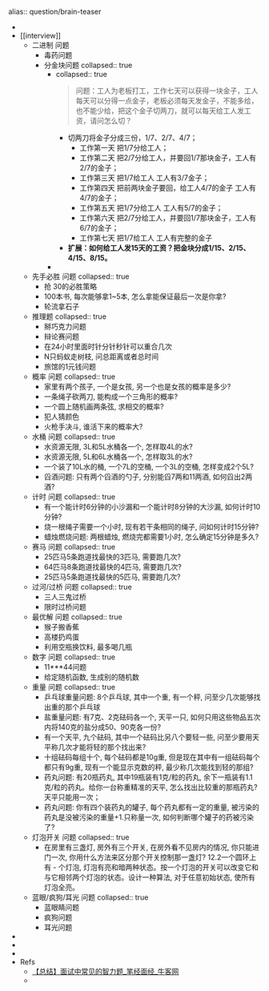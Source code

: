 alias:: question/brain-teaser

-
- [[interview]]
  - 二进制 问题
    - 毒药问题
    - 分金块问题
      collapsed:: true
      - collapsed:: true
        > 问题：工人为老板打工，工作七天可以获得一块金子，工人每天可以分得一点金子，老板必须每天发金子，不能多给，也不能少给，把这个金子切两刀，就可以每天给工人发工资，请问怎么切？
        - 切两刀将金子分成三份，1/7、2/7、4/7；
          - 工作第一天 把1/7分给工人；
          - 工作第二天 把2/7分给工人，并要回1/7那块金子，工人有2/7的金子；
          - 工作第三天 把1/7给工人 工人有3/7金子；
          - 工作第四天 把前两块金子要回，给工人4/7的金子 工人有4/7的金子；
          - 工作第五天 把1/7分给工人 工人有5/7的金子；
          - 工作第六天 把2/7分给工人，并要回1/7那块金子，工人有6/7的金子；
          - 工作第七天 把1/7给工人 工人有完整的金子
        - **扩展：如何给工人发15天的工资？把金块分成1/15、2/15、4/15、8/15。**
      -
  - 先手必胜 问题
    collapsed:: true
    - 抢 30的必胜策略
    - 100本书, 每次能够拿1~5本, 怎么拿能保证最后一次是你拿?
    - 轮流拿石子
  - 推理题
    collapsed:: true
    - 掰巧克力问题
    - 辩论赛问题
    - 在24小时里面时针分针秒针可以重合几次
    - N只蚂蚁走树枝, 问总距离或者总时间
    - 旅馆的1元钱问题
  - 概率 问题
    collapsed:: true
    - 家里有两个孩子, 一个是女孩, 另一个也是女孩的概率是多少?
    - 一条绳子砍两刀, 能构成一个三角形的概率?
    - 一个圆上随机画两条弦, 求相交的概率?
    - 犯人猜颜色
    - 火枪手决斗, 谁活下来的概率大?
  - 水桶 问题
    collapsed:: true
    - 水资源无限, 3L和5L水桶各一个, 怎样取4L的水?
    - 水资源无限, 5L和6L水桶各一个, 怎样取3L的水?
    - 一个装了10L水的桶, 一个7L的空桶, 一个3L的空桶, 怎样变成2个5L?
    - 舀酒问题: 只有两个舀酒的勺子, 分别能舀7两和11两酒, 如何舀出2两酒?
  - 计时 问题
    collapsed:: true
    - 有一个能计时6分钟的小沙漏和一个能计时8分钟的大沙漏, 如何计时10分钟?
    - 烧一根绳子需要一个小时, 现有若干条相同的绳子, 问如何计时15分钟?
    - 蜡烛燃烧问题: 两根蜡烛, 燃烧完都需要1小时, 怎么确定15分钟是多久?
  - 赛马 问题
    collapsed:: true
    - 25匹马5条跑道找最快的3匹马, 需要跑几次?
    - 64匹马8条跑道找最快的4匹马, 需要跑几次?
    - 25匹马5条跑道找最快的5匹马, 需要跑几次?
  - 过河/过桥 问题
    collapsed:: true
    - 三人三鬼过桥
    - 限时过桥问题
  - 最优解 问题
    collapsed:: true
    - 猴子搬香蕉
    - 高楼扔鸡蛋
    - 利用空瓶换饮料, 最多喝几瓶
  - 数字 问题
    collapsed:: true
    - 11***44问题
    - 给定随机函数, 生成别的随机数
  - 重量 问题
    collapsed:: true
    - 乒乓球重量问题: 8个乒乓球, 其中一个重, 有一个秤, 问至少几次能够找出重的那个乒乓球
    - 盐重量问题: 有7克、2克砝码各一个, 天平一只, 如何只用这些物品五次内将140克的盐分成50、90克各一份?
    - 有一个天平, 九个砝码, 其中一个砝码比另八个要轻一些, 问至少要用天平称几次才能将轻的那个找出来?
    - 十组砝码每组十个, 每个砝码都是10g重, 但是现在其中有一组砝码每个都只有9g重, 现有一个能显示克数的秤, 最少称几次能找到轻的那组?
    - 药丸问题: 有20瓶药丸, 其中19瓶装有1克/粒的药丸, 余下一瓶装有1.1克/粒的药丸。给你一台称重精准的天平, 怎么找出比较重的那瓶药丸?天平只能用一次；
    - 药丸问题: 你有四个装药丸的罐子, 每个药丸都有一定的重量, 被污染的药丸是没被污染的重量+1.只称量一次, 如何判断哪个罐子的药被污染了?
  - 灯泡开关 问题
    collapsed:: true
    - 在房里有三盏灯, 房外有三个开关, 在房外看不见房内的情况, 你只能进门一次, 你用什么方法来区分那个开关控制那一盏灯?
      12.2一个圆环上有   - 个灯泡, 灯泡有亮和暗两种状态。按一个灯泡的开关可以改变它和与它相邻两个灯泡的状态。设计一种算法, 对于任意初始状态, 使所有灯泡全亮。
  - 蓝眼/疯狗/耳光 问题
    collapsed:: true
    - 蓝眼睛问题
    - 疯狗问题
    - 耳光问题
-
-
-
- Refs
  - [【总结】面试中常见的智力题_笔经面经_牛客网](https://www.nowcoder.com/discuss/807456)
  -